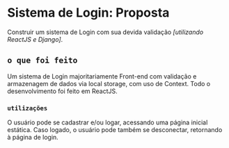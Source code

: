 # Sistema de Login: Proposta
Construir um sistema de Login com sua devida validação *[utilizando ReactJS e Django]*.

## `o que foi feito`
Um sistema de Login majoritariamente Front-end com validação e armazenagem de dados via local storage, com uso de Context.
Todo o desenvolvimento foi feito em ReactJS.

### `utilizações`
O usuário pode se cadastrar e/ou logar, acessando uma página inicial estática. 
Caso logado, o usuário pode também se desconectar, retornando à página de login.

